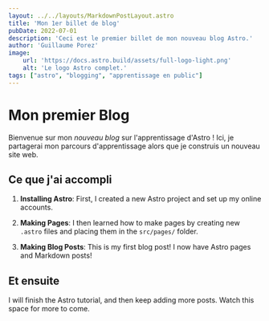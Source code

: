 ```yaml
---
layout: ../../layouts/MarkdownPostLayout.astro
title: 'Mon 1er billet de blog'
pubDate: 2022-07-01
description: 'Ceci est le premier billet de mon nouveau blog Astro.'
author: 'Guillaume Porez'
image:
    url: 'https://docs.astro.build/assets/full-logo-light.png'
    alt: 'Le logo Astro complet.'
tags: ["astro", "blogging", "apprentissage en public"]
---
```

# Mon premier Blog


Bienvenue sur mon _nouveau blog_ sur l'apprentissage d'Astro ! Ici, je partagerai mon parcours d'apprentissage alors que je construis un nouveau site web.

## Ce que j'ai accompli

1. **Installing Astro**: First, I created a new Astro project and set up my online accounts.

2. **Making Pages**: I then learned how to make pages by creating new `.astro` files and placing them in the `src/pages/` folder.

3. **Making Blog Posts**: This is my first blog post! I now have Astro pages and Markdown posts!

## Et ensuite

I will finish the Astro tutorial, and then keep adding more posts. Watch this space for more to come.
